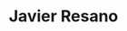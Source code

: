---
# Display name
title: Javier Resano

# Full name (for SEO)
first_name: Javier
last_name: Resano

# String to fill the url of the i3a personal page 
i3a_name: javier-resano

# Is this the primary user of the site?
superuser: false

# Role/position
role: Profesor/Investigador

organizations:
- name: University of Zaragoza

# Short bio (displayed in user profile at end of posts)
bio:

interests:


education:


# Social/Academic Networking
# For available icons, see: https://docs.hugoblox.com/getting-started/page-builder/#icons
#   For an email link, use "fas" icon pack, "envelope" icon, and a link in the
#   form "mailto:your-email@example.com" or "#contact" for contact widget.

highlite_name: false

user_groups:
    - Investigadores
---